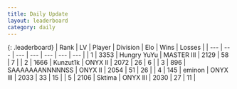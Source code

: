 ```yaml
---
title: Daily Update
layout: leaderboard
category: daily
---
```


{: .leaderboard}
| Rank | LV | Player | Division | Elo | Wins | Losses |
| --- | --- | --- | --- | --- | --- | --- |
| <span data-change="348">1</span> | 3353 | <span title="ID: 164871">Hungry YuYu</span> | MASTER III | <span data-change="886">2129</span> | <span data-change="56">58</span> | <span data-change="7">7</span> |
| <span data-change="6">2</span> | 1666 | <span title="ID: 392407">Kunzut1k</span> | ONYX II | <span data-change="168">2072</span> | <span data-change="17">26</span> | <span data-change="1">6</span> |
| <span data-change="4">3</span> | 896 | <span title="ID: 174294">SAAAAAAANNNNNSS</span> | ONYX II | <span data-change="146">2054</span> | <span data-change="31">51</span> | <span data-change="11">26</span> |
| <span data-change="0">4</span> | 145 | <span title="ID: 282716">eminon</span> | ONYX III | <span data-change="76">2033</span> | <span data-change="21">33</span> | <span data-change="10">15</span> |
| <span data-change="-3">5</span> | 2106 | <span title="ID: 353063">Sktima</span> | ONYX III | <span data-change="55">2030</span> | <span data-change="20">27</span> | <span data-change="9">11</span> |